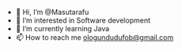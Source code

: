 - 👋 Hi, I’m @Masutarafu
- 👀 I’m interested in Software development 
- 🌱 I’m currently learning Java
- 📫 How to reach me ologundudufob@gmail.com 

